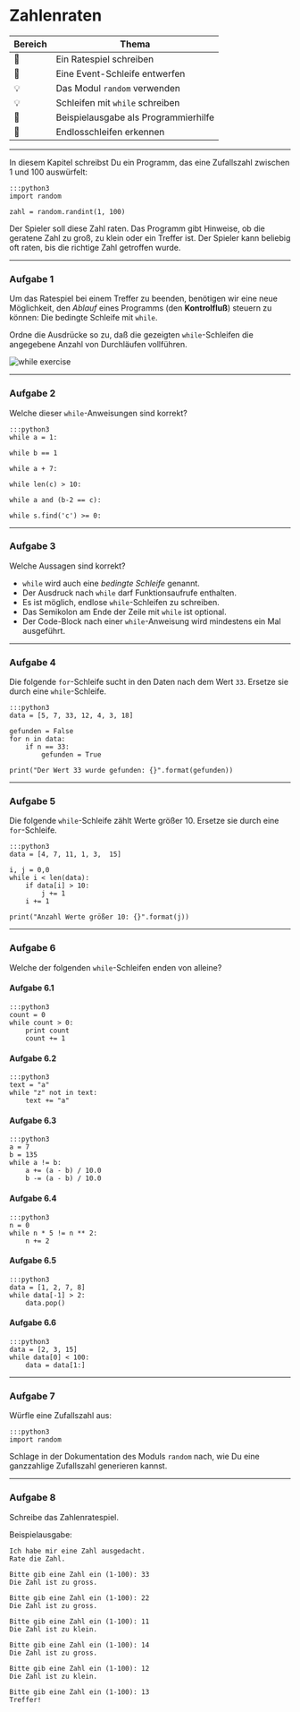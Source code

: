 
# Zahlenraten

| Bereich | Thema |
|---------|-------|
| 💼 | Ein Ratespiel schreiben |
| 🔀 | Eine Event-Schleife entwerfen |
| 💡 | Das Modul `random` verwenden |
| 💡 | Schleifen mit `while` schreiben |
| 🔧 | Beispielausgabe als Programmierhilfe |
| 🐞 | Endlosschleifen erkennen |

----

In diesem Kapitel schreibst Du ein Programm, das eine Zufallszahl zwischen 1 und 100 auswürfelt:

    :::python3
    import random

    zahl = random.randint(1, 100)

Der Spieler soll diese Zahl raten. Das Programm gibt Hinweise, ob die geratene Zahl zu groß, zu klein oder ein Treffer ist. Der Spieler kann beliebig oft raten, bis die richtige Zahl getroffen wurde.

----

### Aufgabe 1

Um das Ratespiel bei einem Treffer zu beenden, benötigen wir eine neue Möglichkeit, den *Ablauf* eines Programms (den **Kontrolfluß**) steuern zu können: Die bedingte Schleife mit `while`.


Ordne die Ausdrücke so zu, daß die gezeigten `while`-Schleifen die angegebene Anzahl von Durchläufen vollführen.

![while exercise](../images/while.png)

----

### Aufgabe 2

Welche dieser `while`-Anweisungen sind korrekt?

    :::python3
    while a = 1:

    while b == 1

    while a + 7:

    while len(c) > 10:

    while a and (b-2 == c):

    while s.find('c') >= 0:

----

### Aufgabe 3

Welche Aussagen sind korrekt?

* `while` wird auch eine *bedingte Schleife* genannt.
* Der Ausdruck nach `while` darf Funktionsaufrufe enthalten.
* Es ist möglich, endlose `while`-Schleifen zu schreiben.
* Das Semikolon am Ende der Zeile mit `while` ist optional.
* Der Code-Block nach einer `while`-Anweisung wird mindestens ein Mal ausgeführt.

----

### Aufgabe 4

Die folgende `for`-Schleife sucht in den Daten nach dem Wert `33`. Ersetze sie durch eine `while`-Schleife.

    :::python3
    data = [5, 7, 33, 12, 4, 3, 18]

    gefunden = False
    for n in data:
        if n == 33:
            gefunden = True

    print("Der Wert 33 wurde gefunden: {}".format(gefunden))

----

### Aufgabe 5

Die folgende `while`-Schleife zählt Werte größer 10. Ersetze sie durch eine `for`-Schleife.

    :::python3
    data = [4, 7, 11, 1, 3,  15]

    i, j = 0,0
    while i < len(data):
        if data[i] > 10:
            j += 1
        i += 1

    print("Anzahl Werte größer 10: {}".format(j))

----

### Aufgabe 6

Welche der folgenden `while`-Schleifen enden von alleine?

#### Aufgabe 6.1

    :::python3
    count = 0
    while count > 0:
        print count
        count += 1

#### Aufgabe 6.2

    :::python3
    text = "a"
    while "z" not in text:
        text += "a"

#### Aufgabe 6.3

    :::python3
    a = 7
    b = 135
    while a != b:
        a += (a - b) / 10.0
        b -= (a - b) / 10.0

#### Aufgabe 6.4

    :::python3
    n = 0
    while n * 5 != n ** 2:
        n += 2

#### Aufgabe 6.5

    :::python3
    data = [1, 2, 7, 8]
    while data[-1] > 2:
        data.pop()

#### Aufgabe 6.6

    :::python3
    data = [2, 3, 15]
    while data[0] < 100:
        data = data[1:]

----

### Aufgabe 7

Würfle eine Zufallszahl aus:

    :::python3
    import random

Schlage in der Dokumentation des Moduls `random` nach, wie Du eine ganzzahlige Zufallszahl generieren kannst.

----

### Aufgabe 8

Schreibe das Zahlenratespiel.

Beispielausgabe:

    Ich habe mir eine Zahl ausgedacht.
    Rate die Zahl.

    Bitte gib eine Zahl ein (1-100): 33
    Die Zahl ist zu gross.

    Bitte gib eine Zahl ein (1-100): 22
    Die Zahl ist zu gross.

    Bitte gib eine Zahl ein (1-100): 11
    Die Zahl ist zu klein.

    Bitte gib eine Zahl ein (1-100): 14
    Die Zahl ist zu gross.

    Bitte gib eine Zahl ein (1-100): 12
    Die Zahl ist zu klein.

    Bitte gib eine Zahl ein (1-100): 13
    Treffer!

